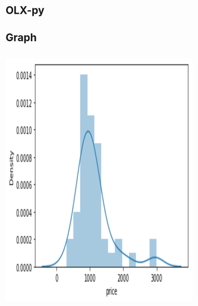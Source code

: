 # OLX-py

<h1>Graph<h1>
<p align="center"><img src="assets/output.png" width="auto" height="650" ></img></p>
